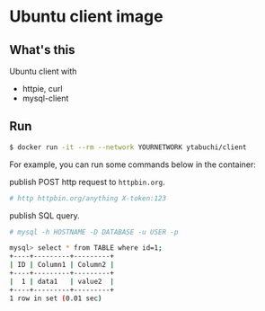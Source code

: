 # Ubuntu client image

## What's this

Ubuntu client with

- httpie, curl
- mysql-client

## Run

```sh
$ docker run -it --rm --network YOURNETWORK ytabuchi/client
```

For example, you can run some commands below in the container:

publish POST http request to `httpbin.org`.

```sh
# http httpbin.org/anything X-token:123
```

publish SQL query.

```sh
# mysql -h HOSTNAME -D DATABASE -u USER -p

mysql> select * from TABLE where id=1;
+----+---------+---------+
| ID | Column1 | Column2 |
+----+---------+---------+
|  1 | data1   | value2  |
+----+---------+---------+
1 row in set (0.01 sec)
```
